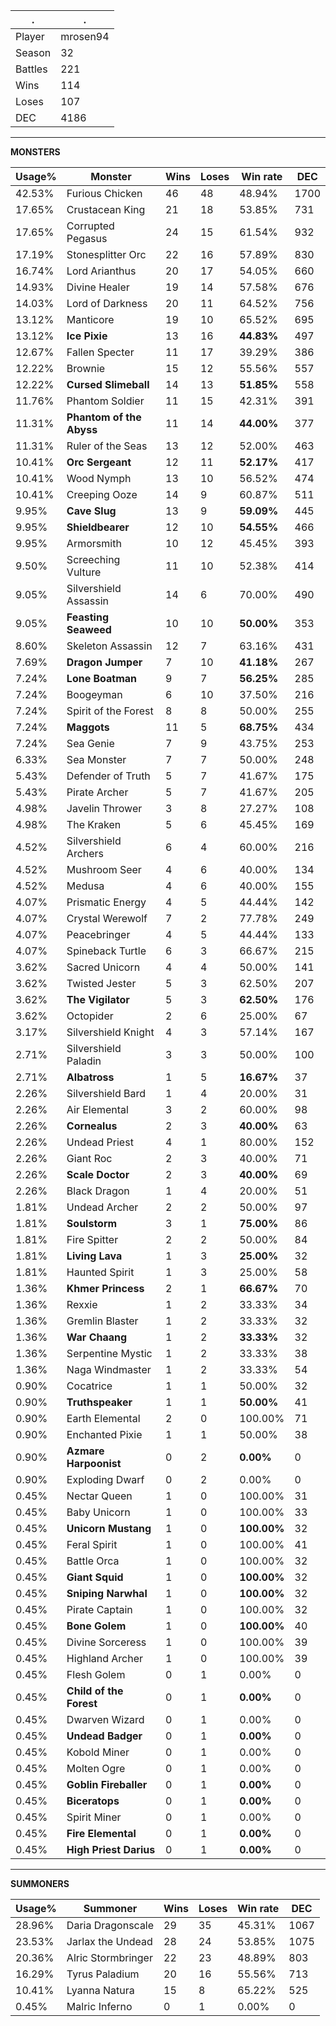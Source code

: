 .|.
|-|-
Player|mrosen94
Season|32
Battles|221
Wins|114
Loses|107
DEC|4186

---
**MONSTERS**

Usage%|Monster|Wins|Loses|Win rate|DEC|
-|-|-|-|-|-|
42.53%|Furious Chicken|46|48|48.94%|1700|
17.65%|Crustacean King|21|18|53.85%|731|
17.65%|Corrupted Pegasus|24|15|61.54%|932|
17.19%|Stonesplitter Orc|22|16|57.89%|830|
16.74%|Lord Arianthus|20|17|54.05%|660|
14.93%|Divine Healer|19|14|57.58%|676|
14.03%|Lord of Darkness|20|11|64.52%|756|
13.12%|Manticore|19|10|65.52%|695|
13.12%|**Ice Pixie**|13|16|**44.83%**|497|
12.67%|Fallen Specter|11|17|39.29%|386|
12.22%|Brownie|15|12|55.56%|557|
12.22%|**Cursed Slimeball**|14|13|**51.85%**|558|
11.76%|Phantom Soldier|11|15|42.31%|391|
11.31%|**Phantom of the Abyss**|11|14|**44.00%**|377|
11.31%|Ruler of the Seas|13|12|52.00%|463|
10.41%|**Orc Sergeant**|12|11|**52.17%**|417|
10.41%|Wood Nymph|13|10|56.52%|474|
10.41%|Creeping Ooze|14|9|60.87%|511|
9.95%|**Cave Slug**|13|9|**59.09%**|445|
9.95%|**Shieldbearer**|12|10|**54.55%**|466|
9.95%|Armorsmith|10|12|45.45%|393|
9.50%|Screeching Vulture|11|10|52.38%|414|
9.05%|Silvershield Assassin|14|6|70.00%|490|
9.05%|**Feasting Seaweed**|10|10|**50.00%**|353|
8.60%|Skeleton Assassin|12|7|63.16%|431|
7.69%|**Dragon Jumper**|7|10|**41.18%**|267|
7.24%|**Lone Boatman**|9|7|**56.25%**|285|
7.24%|Boogeyman|6|10|37.50%|216|
7.24%|Spirit of the Forest|8|8|50.00%|255|
7.24%|**Maggots**|11|5|**68.75%**|434|
7.24%|Sea Genie|7|9|43.75%|253|
6.33%|Sea Monster|7|7|50.00%|248|
5.43%|Defender of Truth|5|7|41.67%|175|
5.43%|Pirate Archer|5|7|41.67%|205|
4.98%|Javelin Thrower|3|8|27.27%|108|
4.98%|The Kraken|5|6|45.45%|169|
4.52%|Silvershield Archers|6|4|60.00%|216|
4.52%|Mushroom Seer|4|6|40.00%|134|
4.52%|Medusa|4|6|40.00%|155|
4.07%|Prismatic Energy|4|5|44.44%|142|
4.07%|Crystal Werewolf|7|2|77.78%|249|
4.07%|Peacebringer|4|5|44.44%|133|
4.07%|Spineback Turtle|6|3|66.67%|215|
3.62%|Sacred Unicorn|4|4|50.00%|141|
3.62%|Twisted Jester|5|3|62.50%|207|
3.62%|**The Vigilator**|5|3|**62.50%**|176|
3.62%|Octopider|2|6|25.00%|67|
3.17%|Silvershield Knight|4|3|57.14%|167|
2.71%|Silvershield Paladin|3|3|50.00%|100|
2.71%|**Albatross**|1|5|**16.67%**|37|
2.26%|Silvershield Bard|1|4|20.00%|31|
2.26%|Air Elemental|3|2|60.00%|98|
2.26%|**Cornealus**|2|3|**40.00%**|63|
2.26%|Undead Priest|4|1|80.00%|152|
2.26%|Giant Roc|2|3|40.00%|71|
2.26%|**Scale Doctor**|2|3|**40.00%**|69|
2.26%|Black Dragon|1|4|20.00%|51|
1.81%|Undead Archer|2|2|50.00%|97|
1.81%|**Soulstorm**|3|1|**75.00%**|86|
1.81%|Fire Spitter|2|2|50.00%|84|
1.81%|**Living Lava**|1|3|**25.00%**|32|
1.81%|Haunted Spirit|1|3|25.00%|58|
1.36%|**Khmer Princess**|2|1|**66.67%**|70|
1.36%|Rexxie|1|2|33.33%|34|
1.36%|Gremlin Blaster|1|2|33.33%|32|
1.36%|**War Chaang**|1|2|**33.33%**|32|
1.36%|Serpentine Mystic|1|2|33.33%|38|
1.36%|Naga Windmaster|1|2|33.33%|54|
0.90%|Cocatrice|1|1|50.00%|32|
0.90%|**Truthspeaker**|1|1|**50.00%**|41|
0.90%|Earth Elemental|2|0|100.00%|71|
0.90%|Enchanted Pixie|1|1|50.00%|38|
0.90%|**Azmare Harpoonist**|0|2|**0.00%**|0|
0.90%|Exploding Dwarf|0|2|0.00%|0|
0.45%|Nectar Queen|1|0|100.00%|31|
0.45%|Baby Unicorn|1|0|100.00%|33|
0.45%|**Unicorn Mustang**|1|0|**100.00%**|32|
0.45%|Feral Spirit|1|0|100.00%|41|
0.45%|Battle Orca|1|0|100.00%|32|
0.45%|**Giant Squid**|1|0|**100.00%**|32|
0.45%|**Sniping Narwhal**|1|0|**100.00%**|32|
0.45%|Pirate Captain|1|0|100.00%|32|
0.45%|**Bone Golem**|1|0|**100.00%**|40|
0.45%|Divine Sorceress|1|0|100.00%|39|
0.45%|Highland Archer|1|0|100.00%|39|
0.45%|Flesh Golem|0|1|0.00%|0|
0.45%|**Child of the Forest**|0|1|**0.00%**|0|
0.45%|Dwarven Wizard|0|1|0.00%|0|
0.45%|**Undead Badger**|0|1|**0.00%**|0|
0.45%|Kobold Miner|0|1|0.00%|0|
0.45%|Molten Ogre|0|1|0.00%|0|
0.45%|**Goblin Fireballer**|0|1|**0.00%**|0|
0.45%|**Biceratops**|0|1|**0.00%**|0|
0.45%|Spirit Miner|0|1|0.00%|0|
0.45%|**Fire Elemental**|0|1|**0.00%**|0|
0.45%|**High Priest Darius**|0|1|**0.00%**|0|

---
**SUMMONERS**

Usage%|Summoner|Wins|Loses|Win rate|DEC|
-|-|-|-|-|-|
28.96%|Daria Dragonscale|29|35|45.31%|1067|
23.53%|Jarlax the Undead|28|24|53.85%|1075|
20.36%|Alric Stormbringer|22|23|48.89%|803|
16.29%|Tyrus Paladium|20|16|55.56%|713|
10.41%|Lyanna Natura|15|8|65.22%|525|
0.45%|Malric Inferno|0|1|0.00%|0|
